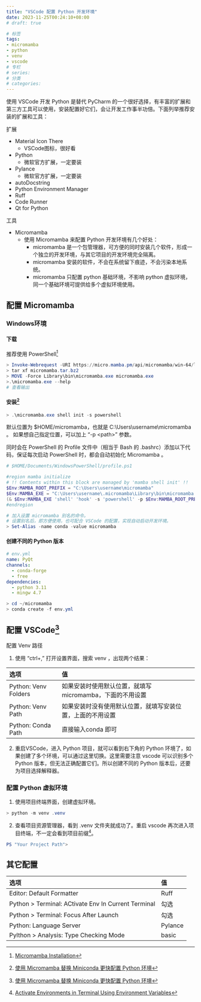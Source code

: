 ```yaml
---
title: "VSCode 配置 Python 开发环境"
date: 2023-11-25T00:24:10+08:00
# draft: true

# 标签
tags:
- micromamba
- python
- venv
- vscode
# 专栏
# series:
# 分类
# categories:
---
```


使用 VSCode 开发 Python 是替代 PyCharm 的一个很好选择，有丰富的扩展和第三方工具可以使用，安装配置好它们，会让开发工作事半功倍。下面列举推荐安装的扩展和工具：

扩展
- Material Icon There
  - VSCode图标，很好看
- Python
  - 微软官方扩展，一定要装
- Pylance
  - 微软官方扩展，一定要装
- autoDocstring
- Python Environment Manager
- Ruff
- Code Runner
- Qt for Python

工具
- Micromamba
  - 使用 Micromamba 来配置 Python 开发环境有几个好处：
    - micromamba 是一个包管理器，可方便的同时安装几个软件，形成一个独立的开发环境，与其它项目的开发环境完全隔离。
    - micromamba 安装的软件，不会在系统留下痕迹，不会污染本地系统。
    - micromamba 只配置 python 基础环境，不影响 python 虚拟环境，同一个基础环境可提供给多个虚拟环境使用。

## 配置 Micromamba 
### Windows环境
#### 下载
推荐使用 PowerShell[^1]
```powershell
> Invoke-Webrequest -URI https://micro.mamba.pm/api/micromamba/win-64/latest -OutFile micromamba.tar.bz2
> tar xf micromamba.tar.bz2
> MOVE -Force Library\bin\micromamba.exe micromamba.exe
>.\micromamba.exe --help
# 查看输出
```

#### 安装[^2]
```powershell
> .\micromamba.exe shell init -s powershell
```
默认位置为 $HOME/micromamba，也就是 C:\Users\username\micromamba 。
如果想自己指定位置，可以加上 “-p \<path\>” 参数。

同时会在 PowerShell 的 Profile 文件中（相当于 Bash 的 .bashrc）添加以下代码，保证每次启动 PowerShell 时，都会自动初始化 Micromamba 。
```powershell
# $HOME/Documents/WindowsPowerShell/profile.ps1

#region mamba initialize
# !! Contents within this block are managed by 'mamba shell init' !!
$Env:MAMBA_ROOT_PREFIX = "C:\Users\username\micromamba"
$Env:MAMBA_EXE = "C:\Users\username\.micromamba\Library\bin\micromamba.exe"
(& $Env:MAMBA_EXE 'shell' 'hook' -s 'powershell' -p $Env:MAMBA_ROOT_PREFIX) | Out-String | Invoke-Expression
#endregion

# 加入设置 micromamba 别名的命令。
# 设置别名后，即方便使用，也可配合 VSCode 的配置，实现自动启动开发环境。
> Set-Alias -name conda -value micromamba
```

#### 创建不同的 Python 版本
```yml
# env.yml
name: PyQt
channels:
  - conda-forge
  - free
dependencies:
  - python 3.11
  - mingw 4.7
```
```powershell
> cd ~/micromamba
> conda create -f env.yml
```

## 配置 VSCode[^2]
配置 Venv 路径
1. 使用 “ctrl+,” 打开设置界面，搜索 venv ，出现两个结果：

| 选项 | 值   |
| :---  | :--- |
| Python: Venv Folders | 如果安装时使用默认位置，就填写 micromamba，下面的不用设置 |
| Python: Venv Path    | 如果安装时没有使用默认位置，就填写安装位置，上面的不用设置 |
| Python: Conda Path   | 直接输入conda 即可                                     |

2. 重启VSCode，进入 Python 项目，就可以看到右下角的 Python 环境了，如果创建了多个环境，可以通过这里切换。这里需要注意 vscode 可以识别多个 Python 版本，但无法正确配置它们。所以创建不同的 Python 版本后，还要为项目选择解释器。

### 配置 Python 虚拟环境
1. 使用项目终端界面，创建虚拟环境。
```powershell
> python -m venv .venv
```

2. 查看项目资源管理器，看到 .venv 文件夹就成功了。重启 vscode 再次进入项目终端，不一定会看到项目前缀[^3]。
```powershell
PS "Your Project Path">
```


## 其它配置
| 选项 | 值  |
| :---  | :--- |
| Editor: Default Formatter                           | Ruff |
| Python > Terminal: ACtivate Env In Current Terminal | 勾选    |
| Python > Terminal: Focus After Launch               | 勾选    |
| Python: Language Server                             | Pylance |
| Pylthon > Analysis: Type Checking Mode              | basic |

[^1]:[Micromamba Installation](https://mamba.readthedocs.io/en/latest/installation/micromamba-installation.html#operating-system-package-managers)
[^2]:[使用 Micromamba 替换 Miniconda 更快配置 Python 环境](https://zhuanlan.zhihu.com/p/622346839?utm_id=0)
[^3]:[Activate Environments in Terminal Using Environment Variables](https://github.com/microsoft/vscode-python/wiki/Activate-Environments-in-Terminal-Using-Environment-Variables)